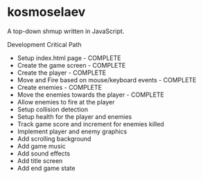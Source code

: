 # kosmoselaev
A top-down shmup written in JavaScript.

Development Critical Path
- Setup index.html page - COMPLETE
- Create the game screen - COMPLETE
- Create the player - COMPLETE
- Move and Fire based on mouse/keyboard events - COMPLETE
- Create enemies - COMPLETE
- Move the enemies towards the player - COMPLETE
- Allow enemies to fire at the player
- Setup collision detection
- Setup health for the player and enemies
- Track game score and increment for enemies killed
- Implement player and enemy graphics
- Add scrolling background
- Add game music
- Add sound effects
- Add title screen
- Add end game state